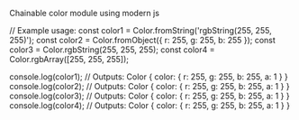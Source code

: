 Chainable color module using modern js 

// Example usage:
const color1 = Color.fromString('rgbString(255, 255, 255)');
const color2 = Color.fromObject({ r: 255, g: 255, b: 255 });
const color3 = Color.rgbString(255, 255, 255);
const color4 = Color.rgbArray([255, 255, 255]);

console.log(color1); // Outputs: Color { color: { r: 255, g: 255, b: 255, a: 1 } }
console.log(color2); // Outputs: Color { color: { r: 255, g: 255, b: 255, a: 1 } }
console.log(color3); // Outputs: Color { color: { r: 255, g: 255, b: 255, a: 1 } }
console.log(color4); // Outputs: Color { color: { r: 255, g: 255, b: 255, a: 1 } }
